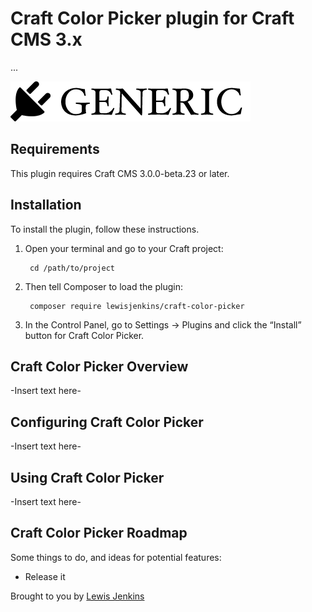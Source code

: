 # Craft Color Picker plugin for Craft CMS 3.x

...

![Screenshot](resources/img/plugin-logo.png)

## Requirements

This plugin requires Craft CMS 3.0.0-beta.23 or later.

## Installation

To install the plugin, follow these instructions.

1. Open your terminal and go to your Craft project:

        cd /path/to/project

2. Then tell Composer to load the plugin:

        composer require lewisjenkins/craft-color-picker

3. In the Control Panel, go to Settings → Plugins and click the “Install” button for Craft Color Picker.

## Craft Color Picker Overview

-Insert text here-

## Configuring Craft Color Picker

-Insert text here-

## Using Craft Color Picker

-Insert text here-

## Craft Color Picker Roadmap

Some things to do, and ideas for potential features:

* Release it

Brought to you by [Lewis Jenkins](https://lj.io)
